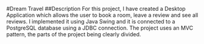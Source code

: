 #Dream Travel
##Description
For this project, I have created a Desktop Application which allows the user to book a room, leave a review and see all reviews. I implemented it using Java Swing and it is connected to a PostgreSQL database using a JDBC connection. The project uses an MVC pattern, the parts of the project being clearly divided.
